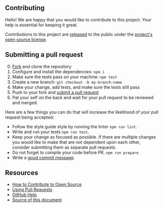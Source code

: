 ## Contributing

[fork]: https://github.com/lhsystems/terraform-ansible-inventory/fork
[pr]: https://github.com/lhsystems/terraform-ansible-inventory/compare
[style]: https://github.com/styleguide/ruby

Hello! We are happy that you would like to contribute to this project. Your help is essential for keeping it great.

Contributions to this project are [released](https://help.github.com/articles/github-terms-of-service/#6-contributions-under-repository-license) to the public under the [project's open source license](LICENSE.md).

## Submitting a pull request

0. [Fork][fork] and clone the repository
0. Configure and install the dependencies: `npm i`
0. Make sure the tests pass on your machine: `npm test`
0. Create a new branch: `git checkout -b my-branch-name`
0. Make your change, add tests, and make sure the tests still pass
0. Push to your fork and [submit a pull request][pr]
0. Pat your self on the back and wait for your pull request to be reviewed and merged.

Here are a few things you can do that will increase the likelihood of your pull request being accepted:

- Follow the style guide style by running the linter `npm run lint`.
- Write and run your tests `npm run test`.
- Keep your change as focused as possible. If there are multiple changes you would like to make that are not dependent upon each other, consider submitting them as separate pull requests.
- Do not forget to compile your code before PR. `npm run prepare`
- Write a [good commit message](http://tbaggery.com/2008/04/19/a-note-about-git-commit-messages.html).

## Resources

- [How to Contribute to Open Source](https://opensource.guide/how-to-contribute/)
- [Using Pull Requests](https://help.github.com/articles/about-pull-requests/)
- [GitHub Help](https://help.github.com)
- [Source of this document](https://github.com/github-developer/javascript-action)
